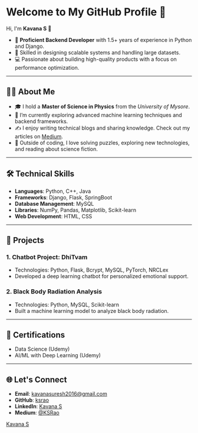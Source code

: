 # Welcome to My GitHub Profile 👋

Hi, I'm **Kavana S** 🚀

- 🌟 **Proficient Backend Developer** with 1.5+ years of experience in Python and Django.
- 🧠 Skilled in designing scalable systems and handling large datasets.
- 💻 Passionate about building high-quality products with a focus on performance optimization.

---

## 🧑‍💻 About Me

- 🎓 I hold a **Master of Science in Physics** from the *University of Mysore*.
- 🌱 I’m currently exploring advanced machine learning techniques and backend frameworks.
- ✍️ I enjoy writing technical blogs and sharing knowledge. Check out my articles on [Medium](https://ks-rao.medium.com/).
- 🌟 Outside of coding, I love solving puzzles, exploring new technologies, and reading about science fiction.

---

## 🛠️ Technical Skills

- **Languages**: Python, C++, Java
- **Frameworks**: Django, Flask, SpringBoot
- **Database Management**: MySQL
- **Libraries**: NumPy, Pandas, Matplotlib, Scikit-learn
- **Web Development**: HTML, CSS

---

## 🌟 Projects

### 1. **Chatbot Project: DhiTvam**
   - Technologies: Python, Flask, Bcrypt, MySQL, PyTorch, NRCLex
   - Developed a deep learning chatbot for personalized emotional support.

### 2. **Black Body Radiation Analysis**
   - Technologies: Python, MySQL, Scikit-learn
   - Built a machine learning model to analyze black body radiation.

---

## 📜 Certifications

- Data Science (Udemy)
- AI/ML with Deep Learning (Udemy)

---

## 🌐 Let's Connect

- **Email**: [kavanasuresh2016@gmail.com](mailto:kavanasuresh2016@gmail.com)
- **GitHub**: [ksrao](https://github.com/kavanasrao)
- **LinkedIn**: [Kavana S](https://www.linkedin.com/in/kavana-s-0759b3175/)
- **Medium**: [@KSRao](https://ks-rao.medium.com/)


<div class="badge-base LI-profile-badge" data-locale="en_US" data-size="medium" data-theme="light" data-type="HORIZONTAL" data-vanity="kavana-s-0759b3175" data-version="v1"><a class="badge-base__link LI-simple-link" href="https://in.linkedin.com/in/kavana-s-0759b3175?trk=profile-badge">Kavana S</a></div>
              
<!---
kavanasrao/kavanasrao is a ✨ special ✨ repository because its `README.md` (this file) appears on your GitHub profile.
You can click the Preview link to take a look at your changes.
--->
